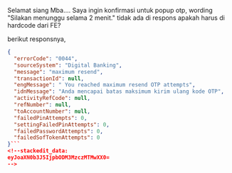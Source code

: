 

Selamat siang Mba.... Saya ingin konfirmasi untuk popup otp, wording "Silakan menunggu selama 2 menit." tidak ada di respons apakah harus di hardcode dari FE? 

berikut responsnya, 
```json
{
  "errorCode": "0044",
  "sourceSystem": "Digital Banking",
  "message": "maximum resend",
  "transactionId": null,
  "engMessage": " You reached maximum resend OTP attempts",
  "idnMessage": "Anda mencapai batas maksimum kirim ulang kode OTP",
  "activityRefCode": null,
  "refNumber": null,
  "toAccountNumber": null,
  "failedPinAttempts": 0,
  "settingFailedPinAttempts": 0,
  "failedPasswordAttempts": 0,
  "failedSofTokenAttempts": 0
}```
<!--stackedit_data:
eyJoaXN0b3J5IjpbODM3MzczMTMwXX0=
-->